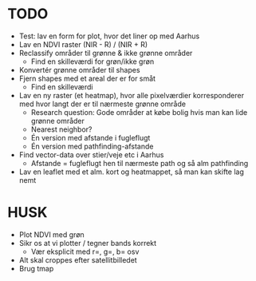 # TODO
- Test: lav en form for plot, hvor det liner op med Aarhus
- Lav en NDVI raster (NIR - R) / (NIR + R)
- Reclassify områder til grønne & ikke grønne områder
  - Find en skilleværdi for grøn/ikke grøn
- Konvertér grønne områder til shapes
- Fjern shapes med et areal der er for småt
  - Find en skilleværdi
- Lav en ny raster (et heatmap), hvor alle pixelværdier korresponderer med hvor langt der er til nærmeste grønne område
  - Research question: Gode områder at købe bolig hvis man kan lide grønne områder
  - Nearest neighbor?
  - Én version med afstande i fugleflugt
  - Én version med pathfinding-afstande
- Find vector-data over stier/veje etc i Aarhus
  - Afstande = fugleflugt hen til nærmeste path og så alm pathfinding
- Lav en leaflet med et alm. kort og heatmappet, så man kan skifte lag nemt

# HUSK
- Plot NDVI med grøn
- Sikr os at vi plotter / tegner bands korrekt
  - Vær eksplicit med r=, g=, b= osv
- Alt skal croppes efter satellitbilledet
- Brug tmap